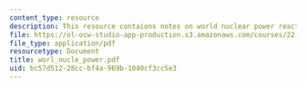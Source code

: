 ```yaml
---
content_type: resource
description: This resource contaions notes on world nuclear power reacter status.
file: https://ol-ocw-studio-app-production.s3.amazonaws.com/courses/22-314j-structural-mechanics-in-nuclear-power-technology-fall-2006/bc57d51228ccbf4a969b1040cf3cc5e3_worl_nucle_power.pdf
file_type: application/pdf
resourcetype: Document
title: worl_nucle_power.pdf
uid: bc57d512-28cc-bf4a-969b-1040cf3cc5e3
---
```

